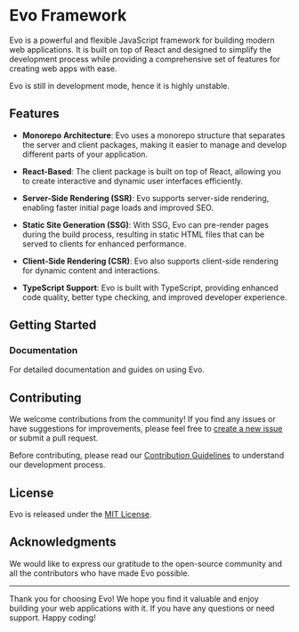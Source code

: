 # Evo Framework

Evo is a powerful and flexible JavaScript framework for building modern web applications. It is built on top of React and designed to simplify the development process while providing a comprehensive set of features for creating web apps with ease.

Evo is still in development mode, hence it is highly unstable.

## Features

- **Monorepo Architecture**: Evo uses a monorepo structure that separates the server and client packages, making it easier to manage and develop different parts of your application.

- **React-Based**: The client package is built on top of React, allowing you to create interactive and dynamic user interfaces efficiently.

- **Server-Side Rendering (SSR)**: Evo supports server-side rendering, enabling faster initial page loads and improved SEO.

- **Static Site Generation (SSG)**: With SSG, Evo can pre-render pages during the build process, resulting in static HTML files that can be served to clients for enhanced performance.

- **Client-Side Rendering (CSR)**: Evo also supports client-side rendering for dynamic content and interactions.

- **TypeScript Support**: Evo is built with TypeScript, providing enhanced code quality, better type checking, and improved developer experience.

## Getting Started

### Documentation

For detailed documentation and guides on using Evo.

## Contributing

We welcome contributions from the community! If you find any issues or have suggestions for improvements, please feel free to [create a new issue](https://github.com/ifaizmohd/evo/issues) or submit a pull request.

Before contributing, please read our [Contribution Guidelines](https://github.com/ifaizmohd/evo/blob/main/CONTRIBUTING.md) to understand our development process.

## License

Evo is released under the [MIT License](https://github.com/ifaizmohd/evo/blob/main/LICENSE).

## Acknowledgments

We would like to express our gratitude to the open-source community and all the contributors who have made Evo possible.

---

Thank you for choosing Evo! We hope you find it valuable and enjoy building your web applications with it. If you have any questions or need support. Happy coding!
